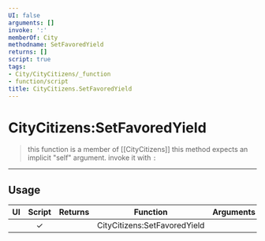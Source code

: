 ```yaml
---
UI: false
arguments: []
invoke: ':'
memberOf: City
methodname: SetFavoredYield
returns: []
script: true
tags:
- City/CityCitizens/_function
- function/script
title: CityCitizens.SetFavoredYield
---
```

# CityCitizens:SetFavoredYield
> this function is a member of [[CityCitizens]]
> this method expects an implicit "self" argument. invoke it with `:`
-----
## Usage
|  UI | Script | Returns | Function | Arguments |
|:---:|:------:|-------:|:--------:|:---------|
| |✓||CityCitizens:SetFavoredYield||
